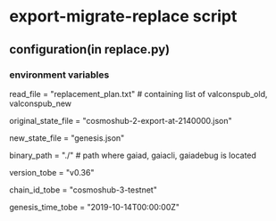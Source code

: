 # export-migrate-replace script

## configuration(in replace.py)

### environment variables
read_file = "replacement_plan.txt" # containing list of valconspub_old, valconspub_new

original_state_file = "cosmoshub-2-export-at-2140000.json"

new_state_file = "genesis.json"

binary_path = "./" # path where gaiad, gaiacli, gaiadebug is located

version_tobe = "v0.36"

chain_id_tobe = "cosmoshub-3-testnet"

genesis_time_tobe = "2019-10-14T00:00:00Z"
